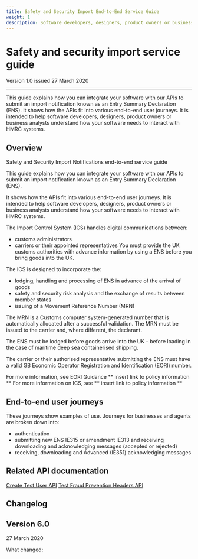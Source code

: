 ```yaml
---
title: Safety and Security Import End-to-End Service Guide
weight: 1
description: Software developers, designers, product owners or business analysts. Integrate your software with VAT API for Making Tax Digital.
---
```


# Safety and security import service guide

Version 1.0 issued 27 March 2020
***

This guide explains how you can integrate your software with our APIs to submit an import notification known as an Entry Summary Declaration (ENS). It shows how the APIs fit into various end-to-end user journeys. It is intended to help software developers, designers, product owners or business analysts understand how your software needs to interact with HMRC systems.

## Overview
<!-- Section owner: MTD Programme -->
Safety and Security Import Notifications end-to-end service guide
 
This guide explains how you can integrate your software with our APIs to submit an import notification known as an Entry Summary Declaration (ENS). 

It shows how the APIs fit into various end-to-end user journeys. It is intended to help software developers, designers, product owners or business analysts understand how your software needs to interact with HMRC systems.
 
The Import Control System (ICS) handles digital communications between: 

* customs administrators
* carriers or their appointed representatives
You must provide the UK customs authorities with advance information by using a ENS before you bring goods into the UK.

The ICS is designed to incorporate the:

* lodging, handling and processing of ENS in advance of the arrival of goods
* safety and security risk analysis and the exchange of results between member states
* issuing of a Movement Reference Number (MRN)

The MRN is a Customs computer system-generated number that is automatically allocated after a successful validation. The MRN must be issued to the carrier and, where different, the declarant.

The ENS must be lodged before goods arrive into the UK - before loading in the case of maritime deep sea containerised shipping.

The carrier or their authorised representative submitting the ENS must have a valid GB Economic Operator Registration and Identification (EORI) number. 

For more information, see EORI Guidance  ** insert link to policy information **
For more information on ICS, see ** insert link to policy information **

 
## End-to-end user journeys

These journeys show examples of use. Journeys for businesses and agents are broken down into:

* authentication
* submitting new ENS IE315 or amendment IE313 and receiving
downloading and acknowledging messages (accepted or rejected)
* receiving, downloading and Advanced (IE351) acknowledging messages 


## Related API documentation
<!--- Section owner: MTD Programme --->
[Create Test User API](https://developer.service.hmrc.gov.uk/api-documentation/docs/api/service/api-platform-test-user/1.0)
[Test Fraud Prevention Headers API](https://developer.service.hmrc.gov.uk/api-documentation/docs/api/service/txm-fph-validator-api/1.0)

<!-- add the change log here -->
## Changelog

## Version 6.0

27 March 2020

What changed:
 
